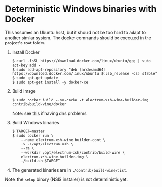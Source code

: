 Deterministic Windows binaries with Docker
==========================================

This assumes an Ubuntu host, but it should not be too hard to adapt to another
similar system. The docker commands should be executed in the project's root
folder.

1. Install Docker

    ```
    $ curl -fsSL https://download.docker.com/linux/ubuntu/gpg | sudo apt-key add -
    $ sudo add-apt-repository "deb [arch=amd64] https://download.docker.com/linux/ubuntu $(lsb_release -cs) stable"
    $ sudo apt-get update
    $ sudo apt-get install -y docker-ce
    ```

2. Build image

    ```
    $ sudo docker build --no-cache -t electrum-xsh-wine-builder-img contrib/build-wine/docker
    ```

    Note: see [this](https://stackoverflow.com/a/40516974/7499128) if having dns problems

3. Build Windows binaries

    ```
    $ TARGET=master
    $ sudo docker run \
        --name electrum-xsh-wine-builder-cont \
        -v .:/opt/electrum-xsh \
        --rm \
        --workdir /opt/electrum-xsh/contrib/build-wine \
        electrum-xsh-wine-builder-img \
        ./build.sh $TARGET
    ```
4. The generated binaries are in `./contrib/build-wine/dist`.



Note: the `setup` binary (NSIS installer) is not deterministic yet.
